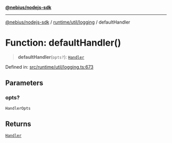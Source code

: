 [**@nebius/nodejs-sdk**](../../../../README.md)

***

[@nebius/nodejs-sdk](../../../../README.md) / [runtime/util/logging](../README.md) / defaultHandler

# Function: defaultHandler()

> **defaultHandler**(`opts?`): [`Handler`](../interfaces/Handler.md)

Defined in: [src/runtime/util/logging.ts:673](https://github.com/nebius/nodejs-sdk/blob/a37d220b2851e3bf0d396cb03828d544f584df45/src/runtime/util/logging.ts#L673)

## Parameters

### opts?

`HandlerOpts`

## Returns

[`Handler`](../interfaces/Handler.md)
